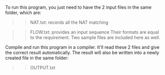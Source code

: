 To run this program, you just need to have the 2 input files in the same folder, which are:
>> NAT.txt: records all the NAT matching

>> FLOW.txt: provides an input sequence
Their formats are equal to the requirement. Two sample files are included here as well.

Compile and run this program in a compiler. It'll read these 2 files and give the correct result automatically. The result will also be written into a newly created file in the same folder:
>> OUTPUT.txt
